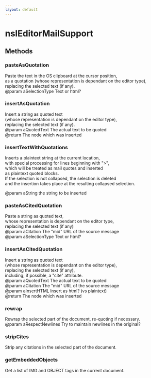 ```yaml
---
layout: default
---
```


# nsIEditorMailSupport #

## Methods ##

### pasteAsQuotation ###
 Paste the text in the OS clipboard at the cursor position,  
as a quotation (whose representation is dependant on the editor type),  
replacing the selected text (if any).  
@param aSelectionType Text or html?  
  

### insertAsQuotation ###
 Insert a string as quoted text  
(whose representation is dependant on the editor type),  
replacing the selected text (if any).  
@param aQuotedText  The actual text to be quoted  
@return             The node which was inserted  
  

### insertTextWithQuotations ###
  
Inserts a plaintext string at the current location,  
with special processing for lines beginning with ">",  
which will be treated as mail quotes and inserted  
as plaintext quoted blocks.  
If the selection is not collapsed, the selection is deleted  
and the insertion takes place at the resulting collapsed selection.  
  
@param aString   the string to be inserted  
  

### pasteAsCitedQuotation ###
 Paste a string as quoted text,  
whose representation is dependant on the editor type,  
replacing the selected text (if any)  
@param aCitation    The "mid" URL of the source message  
@param aSelectionType Text or html?  
  

### insertAsCitedQuotation ###
 Insert a string as quoted text  
(whose representation is dependant on the editor type),  
replacing the selected text (if any),  
including, if possible, a "cite" attribute.  
@param aQuotedText  The actual text to be quoted  
@param aCitation    The "mid" URL of the source message  
@param aInsertHTML  Insert as html?  (vs plaintext)  
@return             The node which was inserted  
  

### rewrap ###
  
Rewrap the selected part of the document, re-quoting if necessary.  
@param aRespectNewlines  Try to maintain newlines in the original?  
  

### stripCites ###
  
Strip any citations in the selected part of the document.  
  

### getEmbeddedObjects ###
  
Get a list of IMG and OBJECT tags in the current document.  
  
